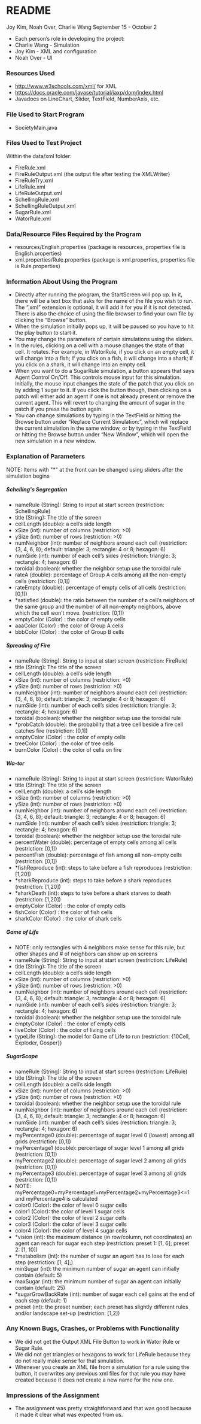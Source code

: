 README
=======

Joy Kim, Noah Over, Charlie Wang
September 15 - October 2 

* Each person’s role in developing the project: 
 * Charlie Wang - Simulation
 * Joy Kim - XML and configuration
 * Noah Over - UI

### Resources Used

* http://www.w3schools.com/xml/ for XML
* https://docs.oracle.com/javase/tutorial/jaxp/dom/index.html
* Javadocs on LineChart, Slider, TextField, NumberAxis, etc.

### File Used to Start Program

* SocietyMain.java

### Files Used to Test Project

Within the data/xml folder:
* FireRule.xml
* FireRuleOutput.xml (the output file after testing the XMLWriter)
* FireRuleTry.xml
* LifeRule.xml
* LifeRuleOutput.xml
* SchellingRule.xml
* SchellingRuleOutput.xml
* SugarRule.xml
* WatorRule.xml

### Data/Resource Files Required by the Program

* resources/English.properties (package is resources, properties file is English.properties)
* xml.properties/Rule.properties (package is xml.properties, properties file is Rule.properties)

### Information About Using the Program

* Directly after running the program, the StartScreen will pop up. In it, there will be a text box that asks for the name of the file you wish to run. The “.xml” extension is optional, it will add it for you if it is not detected. There is also the choice of using the file browser to find your own file by clicking the “Browse” button. 
* When the simulation initially pops up, it will be paused so you have to hit the play button to start it.
* You may change the parameters of certain simulations using the sliders.
* In the rules, clicking on a cell with a mouse changes the state of that cell. It rotates. For example, in WatorRule, if you click on an empty cell, it will change into a fish; if you click on a fish, it will change into a shark; if you click on a shark, it will change into an empty cell.
* When you want to do a SugarRule simulation, a button appears that says Agent Control On/Off. This controls mouse input for this simulation. Initially, the mouse input changes the state of the patch that you click on by adding 1 sugar to it. If you click the button though, then clicking on a patch will either add an agent if one is not already present or remove the current agent. This will revert to changing the amount of sugar in the patch if you press the button again.
* You can change simulations by typing in the TextField or hitting the Browse button under “Replace Current Simulation:”, which will replace the current simulation in the same window, or by typing in the TextField or hitting the Browse button under “New Window”, which will open the new simulation in a new window. 

### Explanation of Parameters 
NOTE: Items with "*" at the front can be changed using sliders after the simulation begins
##### Schelling's Segregation
* nameRule (String): String to input at start screen (restriction: SchellingRule)
* title (String): The title of the screen
* cellLength (double): a cell’s side length
* xSize (int): number of columns (restriction: >0)
* ySize (int): number of rows (restriction: >0)
* numNeighbor (int): number of neighbors around each cell (restriction: {3, 4, 6, 8}; default: triangle: 3; rectangle: 4 or 8; hexagon: 6)
* numSide (int): number of each cell’s sides (restriction: triangle: 3; rectangle: 4; hexagon: 6)
* toroidal (boolean): whether the neighbor setup use the toroidal rule
* rateA (double): percentage of Group A cells among all the non-empty cells (restriction: [0,1])
* rateEmpty (double): percentage of empty cells of all cells (restriction: [0,1])
* *satisfied (double): the ratio between the number of a cell’s neighbors of the same group and the number of all non-empty neighbors, above which the cell won’t move. (restriction: [0,1])
* emptyColor (Color) : the color of empty cells
* aaaColor (Color) : the color of Group A cells
* bbbColor (Color) : the color of Group B cells

##### Spreading of Fire
* nameRule (String): String to input at start screen (restriction: FireRule)
* title (String): The title of the screen
* cellLength (double): a cell’s side length
* xSize (int): number of columns (restriction: >0)
* ySize (int): number of rows (restriction: >0)
* numNeighbor (int): number of neighbors around each cell (restriction: {3, 4, 6, 8}; default: triangle: 3; rectangle: 4 or 8; hexagon: 6)
* numSide (int): number of each cell’s sides (restriction: triangle: 3; rectangle: 4; hexagon: 6)
* toroidal (boolean): whether the neighbor setup use the toroidal rule
* *probCatch (double): the probability that a tree cell beside a fire cell catches fire (restriction: [0,1])
* emptyColor (Color) : the color of empty cells
* treeColor (Color) : the color of tree cells
* burnColor (Color) : the color of cells on fire

##### Wa-tor
* nameRule (String): String to input at start screen (restriction: WatorRule)
* title (String): The title of the screen
* cellLength (double): a cell’s side length
* xSize (int): number of columns (restriction: >0)
* ySize (int): number of rows (restriction: >0)
* numNeighbor (int): number of neighbors around each cell (restriction: {3, 4, 6, 8}; default: triangle: 3; rectangle: 4 or 8; hexagon: 6)
* numSide (int): number of each cell’s sides (restriction: triangle: 3; rectangle: 4; hexagon: 6)
* toroidal (boolean): whether the neighbor setup use the toroidal rule
* percentWater (double): percentage of empty cells among all cells (restriction: [0,1])
* percentFish (double): percentage of fish among all non-empty cells (restriction: [0,1])
* *fishReproduce (int): steps to take before a fish reproduces (restriction: [1,20])
* *sharkReproduce (int): steps to take before a shark reproduces (restriction: [1,20])
* *sharkDeath (int): steps to take before a shark starves to death (restriction: [1,20])
* emptyColor (Color) : the color of empty cells
* fishColor (Color) : the color of fish cells
* sharkColor (Color) : the color of shark cells

##### Game of Life 
* NOTE: only rectangles with 4 neighbors make sense for this rule, but other shapes and # of neighbors can show up on screens
* nameRule (String): String to input at start screen (restriction: LifeRule)
* title (String): The title of the screen
* cellLength (double): a cell’s side length
* xSize (int): number of columns (restriction: >0)
* ySize (int): number of rows (restriction: >0)
* numNeighbor (int): number of neighbors around each cell (restriction: {3, 4, 6, 8}; default: triangle: 3; rectangle: 4 or 8; hexagon: 6)
* numSide (int): number of each cell’s sides (restriction: triangle: 3; rectangle: 4; hexagon: 6)
* toroidal (boolean): whether the neighbor setup use the toroidal rule
* emptyColor (Color) : the color of empty cells
* liveColor (Color) : the color of living cells
* typeLife (String): the model for Game of Life to run (restriction: {10Cell, Exploder, Gosper})

##### SugarScape
* nameRule (String): String to input at start screen (restriction: LifeRule)
* title (String): The title of the screen
* cellLength (double): a cell’s side length
* xSize (int): number of columns (restriction: >0)
* ySize (int): number of rows (restriction: >0)
* toroidal (boolean): whether the neighbor setup use the toroidal rule
* numNeighbor (int): number of neighbors around each cell (restriction: {3, 4, 6, 8}; default: triangle: 3; rectangle: 4 or 8; hexagon: 6)
* numSide (int): number of each cell’s sides (restriction: triangle: 3; rectangle: 4; hexagon: 6)
* myPercentage0 (double): percentage of sugar level 0 (lowest) among all grids (restriction: [0,1])
* myPercentage1 (double): percentage of sugar level 1 among all grids (restriction: [0,1])
* myPercentage2 (double): percentage of sugar level 2 among all grids (restriction: [0,1])
* myPercentage3 (double): percentage of sugar level 3 among all grids (restriction: [0,1])
* NOTE: myPercentage0+myPercentage1+myPercentage2+myPercentage3<=1 and myPercentage4 is calculated
* color0 (Color):  the color of level 0 sugar cells
* color1 (Color):  the color of level 1 sugar cells
* color2 (Color):  the color of level 2 sugar cells
* color3 (Color):  the color of level 3 sugar cells
* color4 (Color):  the color of level 4 sugar cells
* *vision (int): the maximum distance (in row/column, not coordinates) an agent can reach for sugar each step (restriction: preset 1: [1, 6]; preset 2: [1, 10])
* *metabolism (int): the number of sugar an agent has to lose for each step (restriction: [1, 4];)
* minSugar (int): the minimum number of sugar an agent can initially contain (default: 5)
* maxSugar (int): the minimum number of sugar an agent can initially contain (default: 25)
* *sugarGrowBackRate (int): number of sugar each cell gains at the end of each step (default: 1)
* preset (int): the preset number; each preset has slightly different rules and/or landscape set-up (restriction: [1,2])

### Any Known Bugs, Crashes, or Problems with Functionality

* We did not get the Output XML File Button to work in Wator Rule or Sugar Rule.
* We did not get triangles or hexagons to work for LifeRule because they do not really make sense for that simulation.
* Whenever you create an XML file from a simulation for a rule using the button, it overwrites any previous xml files for that rule you may have created because it does not create a new name for the new one.

### Impressions of the Assignment

* The assignment was pretty straightforward and that was good because it made it clear what was expected from us. 